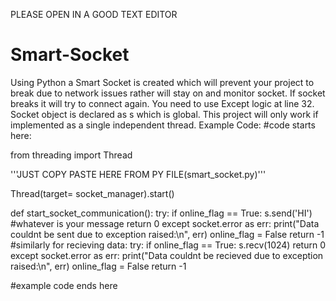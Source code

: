 PLEASE OPEN IN A GOOD TEXT EDITOR



# Smart-Socket
Using Python a Smart Socket is created which will prevent your project to break due to network issues rather will stay on and monitor socket. If socket breaks it will try to connect again.
You need to use Except logic at line 32.
Socket object is declared as s which is global. This project will only work if implemented as a single independent thread.
Example Code:
#code starts here:

from threading import Thread

'''JUST COPY PASTE HERE FROM PY FILE(smart_socket.py)'''

Thread(target= socket_manager).start()

def start_socket_communication():
  try:
    if online_flag == True:
      s.send('HI') #whatever is your message
      return 0 
  except socket.error as err:
      print("Data couldnt be sent due to exception raised:\n", err)
      online_flag = False
      return -1
#similarly for recieving data:
  try:
    if online_flag == True:
      s.recv(1024)
      return 0 
  except socket.error as err:
      print("Data couldnt be recieved due to exception raised:\n", err)
      online_flag = False
      return -1
      
#example code ends here
